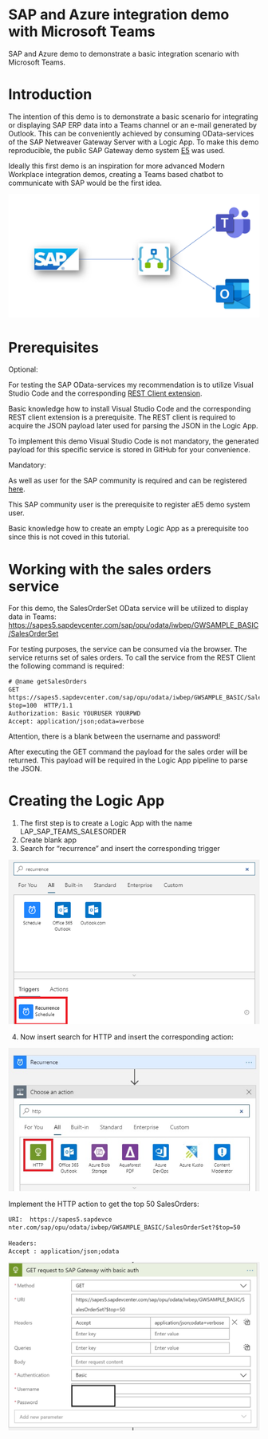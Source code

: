# SAP and Azure integration demo with Microsoft Teams 
SAP and Azure demo to demonstrate a basic integration scenario with Microsoft Teams.

# Introduction 
The intention of this demo is to demonstrate a basic scenario for integrating or displaying SAP ERP data into a Teams channel or an e-mail generated by Outlook. 
This can be conveniently achieved by consuming OData-services of the SAP Netweaver Gateway Server with a Logic App. 
To make this demo reproducible, the public SAP Gateway demo system [E5]( https://blogs.sap.com/2017/12/05/new-sap-gateway-demo-system-available/) was used. 

Ideally this first demo is an inspiration for more advanced Modern Workplace integration demos, creating a Teams based chatbot to communicate with SAP would be the first idea. 

![Architecture]( https://github.com/ROBROICH/SAP_AND_AZURE_TEAMS_DEMO/blob/master/Architekture.png)



 
# Prerequisites 

Optional: 

For testing the SAP OData-services my recommendation is to utilize Visual Studio Code and the corresponding
[REST Client extension](https://marketplace.visualstudio.com/items?itemName=humao.rest-client).


Basic knowledge how to install Visual Studio Code and the corresponding REST client extension is a prerequisite. 
The REST client is required to acquire the JSON payload later used for parsing the JSON in the Logic App. 

To implement this demo Visual Studio Code is not mandatory, the generated payload for this specific service is stored in GitHub for your convenience.   

Mandatory: 

As well as user for the SAP community is required and can be registered [here](https://www.sap.com/community/resources/registration-and-profile.html). 

This SAP community user is the prerequisite to register aE5 demo system user. 

Basic knowledge how to create an empty Logic App as a prerequisite too since this is not coved in this tutorial. 


# Working with the sales orders service 
For this demo, the SalesOrderSet OData service will be utilized to display data in Teams:
https://sapes5.sapdevcenter.com/sap/opu/odata/iwbep/GWSAMPLE_BASIC/SalesOrderSet

For testing purposes, the service can be consumed via the browser. 
The service returns set of sales orders.
To call the service from the REST Client the following command is required:

```
# @name getSalesOrders
GET https://sapes5.sapdevcenter.com/sap/opu/odata/iwbep/GWSAMPLE_BASIC/SalesOrderSet?$top=100  HTTP/1.1
Authorization: Basic YOURUSER YOURPWD
Accept: application/json;odata=verbose
```


Attention, there is a blank between the username and password!

After executing the GET command the payload for the sales order will be returned. 
This payload will be required in the Logic App pipeline to parse the JSON. 


# Creating the Logic App

1.	The first step is to create a Logic App with the name LAP_SAP_TEAMS_SALESORDER
2.	Create blank app
3.	Search for “recurrence” and insert the corresponding trigger


![Recurrence Trigger]( https://github.com/ROBROICH/SAP_AND_AZURE_TEAMS_DEMO/blob/master/Recurrence_Trigger.png)

4.	Now insert search for HTTP and insert the corresponding action:

![HTML ACTION](https://github.com/ROBROICH/SAP_AND_AZURE_TEAMS_DEMO/blob/master/HTTP_ACTION.png)


Implement the HTTP action to get the top 50 SalesOrders:

```
URI:  https://sapes5.sapdevce
nter.com/sap/opu/odata/iwbep/GWSAMPLE_BASIC/SalesOrderSet?$top=50

Headers: 
Accept : application/json;odata

```

![HTML ACTION](https://github.com/ROBROICH/SAP_AND_AZURE_TEAMS_DEMO/blob/master/HTTP_ACTION_1.png)



